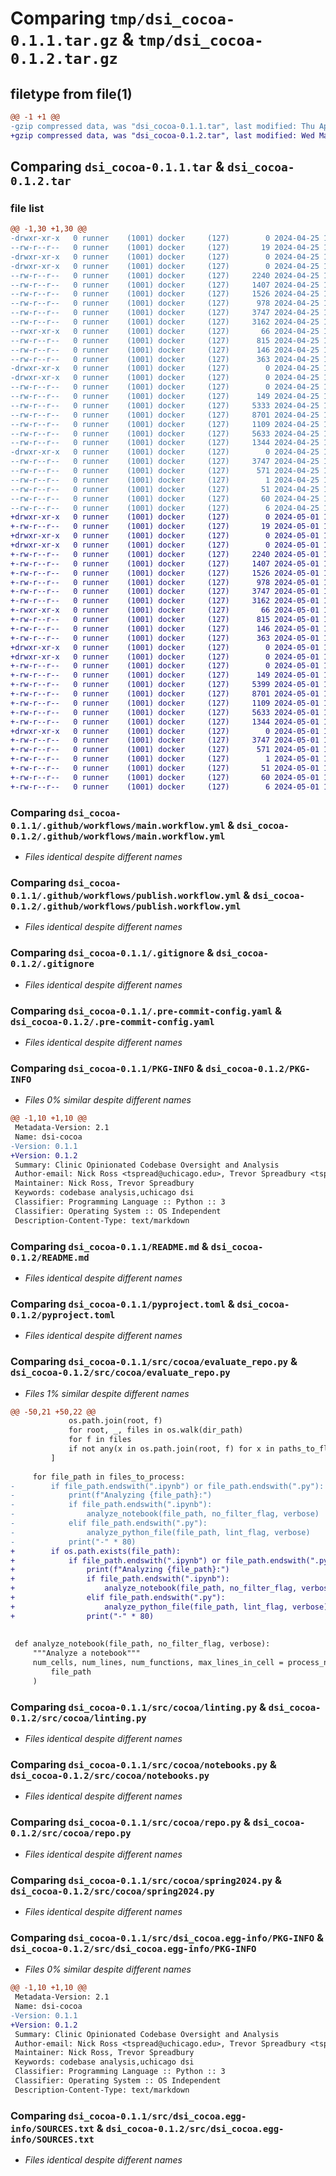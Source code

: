 # Comparing `tmp/dsi_cocoa-0.1.1.tar.gz` & `tmp/dsi_cocoa-0.1.2.tar.gz`

## filetype from file(1)

```diff
@@ -1 +1 @@
-gzip compressed data, was "dsi_cocoa-0.1.1.tar", last modified: Thu Apr 25 19:05:10 2024, max compression
+gzip compressed data, was "dsi_cocoa-0.1.2.tar", last modified: Wed May  1 18:02:13 2024, max compression
```

## Comparing `dsi_cocoa-0.1.1.tar` & `dsi_cocoa-0.1.2.tar`

### file list

```diff
@@ -1,30 +1,30 @@
-drwxr-xr-x   0 runner    (1001) docker     (127)        0 2024-04-25 19:05:10.203073 dsi_cocoa-0.1.1/
--rw-r--r--   0 runner    (1001) docker     (127)       19 2024-04-25 19:05:05.000000 dsi_cocoa-0.1.1/.gitattributes
-drwxr-xr-x   0 runner    (1001) docker     (127)        0 2024-04-25 19:05:10.199073 dsi_cocoa-0.1.1/.github/
-drwxr-xr-x   0 runner    (1001) docker     (127)        0 2024-04-25 19:05:10.199073 dsi_cocoa-0.1.1/.github/workflows/
--rw-r--r--   0 runner    (1001) docker     (127)     2240 2024-04-25 19:05:05.000000 dsi_cocoa-0.1.1/.github/workflows/main.workflow.yml
--rw-r--r--   0 runner    (1001) docker     (127)     1407 2024-04-25 19:05:05.000000 dsi_cocoa-0.1.1/.github/workflows/publish.workflow.yml
--rw-r--r--   0 runner    (1001) docker     (127)     1526 2024-04-25 19:05:05.000000 dsi_cocoa-0.1.1/.gitignore
--rw-r--r--   0 runner    (1001) docker     (127)      978 2024-04-25 19:05:05.000000 dsi_cocoa-0.1.1/.pre-commit-config.yaml
--rw-r--r--   0 runner    (1001) docker     (127)     3747 2024-04-25 19:05:10.203073 dsi_cocoa-0.1.1/PKG-INFO
--rw-r--r--   0 runner    (1001) docker     (127)     3162 2024-04-25 19:05:05.000000 dsi_cocoa-0.1.1/README.md
--rwxr-xr-x   0 runner    (1001) docker     (127)       66 2024-04-25 19:05:05.000000 dsi_cocoa-0.1.1/eval-repo.sh
--rw-r--r--   0 runner    (1001) docker     (127)      815 2024-04-25 19:05:05.000000 dsi_cocoa-0.1.1/pyproject.toml
--rw-r--r--   0 runner    (1001) docker     (127)      146 2024-04-25 19:05:05.000000 dsi_cocoa-0.1.1/requirements.txt
--rw-r--r--   0 runner    (1001) docker     (127)      363 2024-04-25 19:05:10.203073 dsi_cocoa-0.1.1/setup.cfg
-drwxr-xr-x   0 runner    (1001) docker     (127)        0 2024-04-25 19:05:10.199073 dsi_cocoa-0.1.1/src/
-drwxr-xr-x   0 runner    (1001) docker     (127)        0 2024-04-25 19:05:10.199073 dsi_cocoa-0.1.1/src/cocoa/
--rw-r--r--   0 runner    (1001) docker     (127)        0 2024-04-25 19:05:05.000000 dsi_cocoa-0.1.1/src/cocoa/__init__.py
--rw-r--r--   0 runner    (1001) docker     (127)      149 2024-04-25 19:05:05.000000 dsi_cocoa-0.1.1/src/cocoa/constants.py
--rw-r--r--   0 runner    (1001) docker     (127)     5333 2024-04-25 19:05:05.000000 dsi_cocoa-0.1.1/src/cocoa/evaluate_repo.py
--rw-r--r--   0 runner    (1001) docker     (127)     8701 2024-04-25 19:05:05.000000 dsi_cocoa-0.1.1/src/cocoa/linting.py
--rw-r--r--   0 runner    (1001) docker     (127)     1109 2024-04-25 19:05:05.000000 dsi_cocoa-0.1.1/src/cocoa/notebooks.py
--rw-r--r--   0 runner    (1001) docker     (127)     5633 2024-04-25 19:05:05.000000 dsi_cocoa-0.1.1/src/cocoa/repo.py
--rw-r--r--   0 runner    (1001) docker     (127)     1344 2024-04-25 19:05:05.000000 dsi_cocoa-0.1.1/src/cocoa/spring2024.py
-drwxr-xr-x   0 runner    (1001) docker     (127)        0 2024-04-25 19:05:10.203073 dsi_cocoa-0.1.1/src/dsi_cocoa.egg-info/
--rw-r--r--   0 runner    (1001) docker     (127)     3747 2024-04-25 19:05:10.000000 dsi_cocoa-0.1.1/src/dsi_cocoa.egg-info/PKG-INFO
--rw-r--r--   0 runner    (1001) docker     (127)      571 2024-04-25 19:05:10.000000 dsi_cocoa-0.1.1/src/dsi_cocoa.egg-info/SOURCES.txt
--rw-r--r--   0 runner    (1001) docker     (127)        1 2024-04-25 19:05:10.000000 dsi_cocoa-0.1.1/src/dsi_cocoa.egg-info/dependency_links.txt
--rw-r--r--   0 runner    (1001) docker     (127)       51 2024-04-25 19:05:10.000000 dsi_cocoa-0.1.1/src/dsi_cocoa.egg-info/entry_points.txt
--rw-r--r--   0 runner    (1001) docker     (127)       60 2024-04-25 19:05:10.000000 dsi_cocoa-0.1.1/src/dsi_cocoa.egg-info/requires.txt
--rw-r--r--   0 runner    (1001) docker     (127)        6 2024-04-25 19:05:10.000000 dsi_cocoa-0.1.1/src/dsi_cocoa.egg-info/top_level.txt
+drwxr-xr-x   0 runner    (1001) docker     (127)        0 2024-05-01 18:02:13.041971 dsi_cocoa-0.1.2/
+-rw-r--r--   0 runner    (1001) docker     (127)       19 2024-05-01 18:02:08.000000 dsi_cocoa-0.1.2/.gitattributes
+drwxr-xr-x   0 runner    (1001) docker     (127)        0 2024-05-01 18:02:13.037971 dsi_cocoa-0.1.2/.github/
+drwxr-xr-x   0 runner    (1001) docker     (127)        0 2024-05-01 18:02:13.041971 dsi_cocoa-0.1.2/.github/workflows/
+-rw-r--r--   0 runner    (1001) docker     (127)     2240 2024-05-01 18:02:08.000000 dsi_cocoa-0.1.2/.github/workflows/main.workflow.yml
+-rw-r--r--   0 runner    (1001) docker     (127)     1407 2024-05-01 18:02:08.000000 dsi_cocoa-0.1.2/.github/workflows/publish.workflow.yml
+-rw-r--r--   0 runner    (1001) docker     (127)     1526 2024-05-01 18:02:08.000000 dsi_cocoa-0.1.2/.gitignore
+-rw-r--r--   0 runner    (1001) docker     (127)      978 2024-05-01 18:02:08.000000 dsi_cocoa-0.1.2/.pre-commit-config.yaml
+-rw-r--r--   0 runner    (1001) docker     (127)     3747 2024-05-01 18:02:13.041971 dsi_cocoa-0.1.2/PKG-INFO
+-rw-r--r--   0 runner    (1001) docker     (127)     3162 2024-05-01 18:02:08.000000 dsi_cocoa-0.1.2/README.md
+-rwxr-xr-x   0 runner    (1001) docker     (127)       66 2024-05-01 18:02:08.000000 dsi_cocoa-0.1.2/eval-repo.sh
+-rw-r--r--   0 runner    (1001) docker     (127)      815 2024-05-01 18:02:08.000000 dsi_cocoa-0.1.2/pyproject.toml
+-rw-r--r--   0 runner    (1001) docker     (127)      146 2024-05-01 18:02:08.000000 dsi_cocoa-0.1.2/requirements.txt
+-rw-r--r--   0 runner    (1001) docker     (127)      363 2024-05-01 18:02:13.041971 dsi_cocoa-0.1.2/setup.cfg
+drwxr-xr-x   0 runner    (1001) docker     (127)        0 2024-05-01 18:02:13.037971 dsi_cocoa-0.1.2/src/
+drwxr-xr-x   0 runner    (1001) docker     (127)        0 2024-05-01 18:02:13.041971 dsi_cocoa-0.1.2/src/cocoa/
+-rw-r--r--   0 runner    (1001) docker     (127)        0 2024-05-01 18:02:08.000000 dsi_cocoa-0.1.2/src/cocoa/__init__.py
+-rw-r--r--   0 runner    (1001) docker     (127)      149 2024-05-01 18:02:08.000000 dsi_cocoa-0.1.2/src/cocoa/constants.py
+-rw-r--r--   0 runner    (1001) docker     (127)     5399 2024-05-01 18:02:08.000000 dsi_cocoa-0.1.2/src/cocoa/evaluate_repo.py
+-rw-r--r--   0 runner    (1001) docker     (127)     8701 2024-05-01 18:02:08.000000 dsi_cocoa-0.1.2/src/cocoa/linting.py
+-rw-r--r--   0 runner    (1001) docker     (127)     1109 2024-05-01 18:02:08.000000 dsi_cocoa-0.1.2/src/cocoa/notebooks.py
+-rw-r--r--   0 runner    (1001) docker     (127)     5633 2024-05-01 18:02:08.000000 dsi_cocoa-0.1.2/src/cocoa/repo.py
+-rw-r--r--   0 runner    (1001) docker     (127)     1344 2024-05-01 18:02:08.000000 dsi_cocoa-0.1.2/src/cocoa/spring2024.py
+drwxr-xr-x   0 runner    (1001) docker     (127)        0 2024-05-01 18:02:13.041971 dsi_cocoa-0.1.2/src/dsi_cocoa.egg-info/
+-rw-r--r--   0 runner    (1001) docker     (127)     3747 2024-05-01 18:02:13.000000 dsi_cocoa-0.1.2/src/dsi_cocoa.egg-info/PKG-INFO
+-rw-r--r--   0 runner    (1001) docker     (127)      571 2024-05-01 18:02:13.000000 dsi_cocoa-0.1.2/src/dsi_cocoa.egg-info/SOURCES.txt
+-rw-r--r--   0 runner    (1001) docker     (127)        1 2024-05-01 18:02:13.000000 dsi_cocoa-0.1.2/src/dsi_cocoa.egg-info/dependency_links.txt
+-rw-r--r--   0 runner    (1001) docker     (127)       51 2024-05-01 18:02:13.000000 dsi_cocoa-0.1.2/src/dsi_cocoa.egg-info/entry_points.txt
+-rw-r--r--   0 runner    (1001) docker     (127)       60 2024-05-01 18:02:13.000000 dsi_cocoa-0.1.2/src/dsi_cocoa.egg-info/requires.txt
+-rw-r--r--   0 runner    (1001) docker     (127)        6 2024-05-01 18:02:13.000000 dsi_cocoa-0.1.2/src/dsi_cocoa.egg-info/top_level.txt
```

### Comparing `dsi_cocoa-0.1.1/.github/workflows/main.workflow.yml` & `dsi_cocoa-0.1.2/.github/workflows/main.workflow.yml`

 * *Files identical despite different names*

### Comparing `dsi_cocoa-0.1.1/.github/workflows/publish.workflow.yml` & `dsi_cocoa-0.1.2/.github/workflows/publish.workflow.yml`

 * *Files identical despite different names*

### Comparing `dsi_cocoa-0.1.1/.gitignore` & `dsi_cocoa-0.1.2/.gitignore`

 * *Files identical despite different names*

### Comparing `dsi_cocoa-0.1.1/.pre-commit-config.yaml` & `dsi_cocoa-0.1.2/.pre-commit-config.yaml`

 * *Files identical despite different names*

### Comparing `dsi_cocoa-0.1.1/PKG-INFO` & `dsi_cocoa-0.1.2/PKG-INFO`

 * *Files 0% similar despite different names*

```diff
@@ -1,10 +1,10 @@
 Metadata-Version: 2.1
 Name: dsi-cocoa
-Version: 0.1.1
+Version: 0.1.2
 Summary: Clinic Opinionated Codebase Oversight and Analysis
 Author-email: Nick Ross <tspread@uchicago.edu>, Trevor Spreadbury <tspread@uchicago.edu>
 Maintainer: Nick Ross, Trevor Spreadbury
 Keywords: codebase analysis,uchicago dsi
 Classifier: Programming Language :: Python :: 3
 Classifier: Operating System :: OS Independent
 Description-Content-Type: text/markdown
```

### Comparing `dsi_cocoa-0.1.1/README.md` & `dsi_cocoa-0.1.2/README.md`

 * *Files identical despite different names*

### Comparing `dsi_cocoa-0.1.1/pyproject.toml` & `dsi_cocoa-0.1.2/pyproject.toml`

 * *Files identical despite different names*

### Comparing `dsi_cocoa-0.1.1/src/cocoa/evaluate_repo.py` & `dsi_cocoa-0.1.2/src/cocoa/evaluate_repo.py`

 * *Files 1% similar despite different names*

```diff
@@ -50,21 +50,22 @@
             os.path.join(root, f)
             for root, _, files in os.walk(dir_path)
             for f in files
             if not any(x in os.path.join(root, f) for x in paths_to_flag)
         ]
 
     for file_path in files_to_process:
-        if file_path.endswith(".ipynb") or file_path.endswith(".py"):
-            print(f"Analyzing {file_path}:")
-            if file_path.endswith(".ipynb"):
-                analyze_notebook(file_path, no_filter_flag, verbose)
-            elif file_path.endswith(".py"):
-                analyze_python_file(file_path, lint_flag, verbose)
-            print("-" * 80)
+        if os.path.exists(file_path):
+            if file_path.endswith(".ipynb") or file_path.endswith(".py"):
+                print(f"Analyzing {file_path}:")
+                if file_path.endswith(".ipynb"):
+                    analyze_notebook(file_path, no_filter_flag, verbose)
+                elif file_path.endswith(".py"):
+                    analyze_python_file(file_path, lint_flag, verbose)
+                print("-" * 80)
 
 
 def analyze_notebook(file_path, no_filter_flag, verbose):
     """Analyze a notebook"""
     num_cells, num_lines, num_functions, max_lines_in_cell = process_notebook(
         file_path
     )
```

### Comparing `dsi_cocoa-0.1.1/src/cocoa/linting.py` & `dsi_cocoa-0.1.2/src/cocoa/linting.py`

 * *Files identical despite different names*

### Comparing `dsi_cocoa-0.1.1/src/cocoa/notebooks.py` & `dsi_cocoa-0.1.2/src/cocoa/notebooks.py`

 * *Files identical despite different names*

### Comparing `dsi_cocoa-0.1.1/src/cocoa/repo.py` & `dsi_cocoa-0.1.2/src/cocoa/repo.py`

 * *Files identical despite different names*

### Comparing `dsi_cocoa-0.1.1/src/cocoa/spring2024.py` & `dsi_cocoa-0.1.2/src/cocoa/spring2024.py`

 * *Files identical despite different names*

### Comparing `dsi_cocoa-0.1.1/src/dsi_cocoa.egg-info/PKG-INFO` & `dsi_cocoa-0.1.2/src/dsi_cocoa.egg-info/PKG-INFO`

 * *Files 0% similar despite different names*

```diff
@@ -1,10 +1,10 @@
 Metadata-Version: 2.1
 Name: dsi-cocoa
-Version: 0.1.1
+Version: 0.1.2
 Summary: Clinic Opinionated Codebase Oversight and Analysis
 Author-email: Nick Ross <tspread@uchicago.edu>, Trevor Spreadbury <tspread@uchicago.edu>
 Maintainer: Nick Ross, Trevor Spreadbury
 Keywords: codebase analysis,uchicago dsi
 Classifier: Programming Language :: Python :: 3
 Classifier: Operating System :: OS Independent
 Description-Content-Type: text/markdown
```

### Comparing `dsi_cocoa-0.1.1/src/dsi_cocoa.egg-info/SOURCES.txt` & `dsi_cocoa-0.1.2/src/dsi_cocoa.egg-info/SOURCES.txt`

 * *Files identical despite different names*

